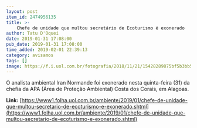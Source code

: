 ```yaml
---
layout: post
item_id: 2474956135
title: >-
    Chefe de unidade que multou secretário de Ecoturismo é exonerado
author: Tatu D'Oquei
date: 2019-01-31 17:08:00
pub_date: 2019-01-31 17:08:00
time_added: 2019-02-01 22:39:13
category: avisamos
tags: []
image: https://f.i.uol.com.br/fotografia/2018/11/21/15428289875bf5b3bb5624b_1542828987_3x2_rt.jpg
---
```


O analista ambiental Iran Normande foi exonerado nesta quinta-feira (31) da chefia da APA (Área de Proteção Ambiental) Costa dos Corais, em Alagoas.

**Link:** [https://www1.folha.uol.com.br/ambiente/2019/01/chefe-de-unidade-que-multou-secretario-de-ecoturismo-e-exonerado.shtml](https://www1.folha.uol.com.br/ambiente/2019/01/chefe-de-unidade-que-multou-secretario-de-ecoturismo-e-exonerado.shtml)

